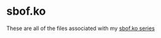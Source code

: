 # sbof.ko

These are all of the files associated with my 
[sbof.ko series](https://joe-hilbert.gitbook.io/public-portfolio/content/sbof.ko)
